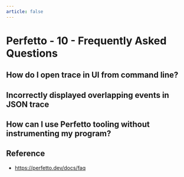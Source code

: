 ```yaml
---
article: false
---
```


# Perfetto - 10 - Frequently Asked Questions

## How do I open trace in UI from command line?
## Incorrectly displayed overlapping events in JSON trace
## How can I use Perfetto tooling without instrumenting my program?

## Reference

- https://perfetto.dev/docs/faq